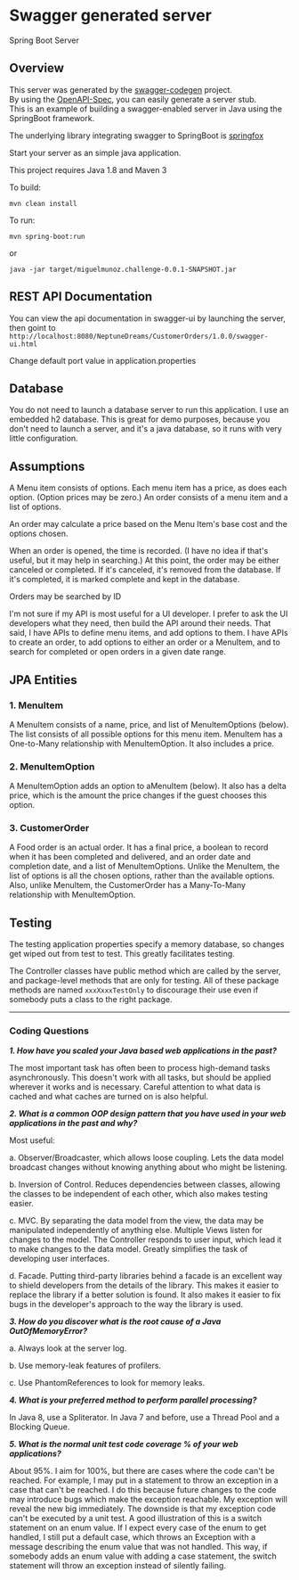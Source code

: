 # Swagger generated server

Spring Boot Server 


## Overview  
This server was generated by the [swagger-codegen](https://github.com/swagger-api/swagger-codegen) project.  
By using the [OpenAPI-Spec](https://github.com/swagger-api/swagger-core), you can easily generate a server stub.  
This is an example of building a swagger-enabled server in Java using the SpringBoot framework.  

The underlying library integrating swagger to SpringBoot is [springfox](https://github.com/springfox/springfox)  

Start your server as an simple java application.

This project requires Java 1.8 and Maven 3

To build:
 
`mvn clean install`

To run: 

`mvn spring-boot:run`

or

`java -jar target/miguelmunoz.challenge-0.0.1-SNAPSHOT.jar`

## REST API Documentation

You can view the api documentation in swagger-ui by launching the server, then goint to 
`http://localhost:8080/NeptuneDreams/CustomerOrders/1.0.0/swagger-ui.html`

Change default port value in application.properties

## Database
You do not need to launch a database server to run this application. I use an embedded h2 database. This is great for demo purposes, because you don't need to launch a server, and it's a java database, so it runs with very little configuration.

## Assumptions

A Menu item consists of options. Each menu item has a price, as does each option. (Option prices may be zero.) An order consists of a menu item and a list of options.

An order may calculate a price based on the Menu Item's base cost and the options chosen. 

When an order is opened, the time is recorded. (I have no idea if that's useful, but it may help in searching.) At this point, the order may be either canceled or completed. If it's canceled, it's removed from the database. If it's completed, it is marked complete and kept in the database.

Orders may be searched by ID 

I'm not sure if my API is most useful for a UI developer. I prefer to ask the UI developers what they need, then build the API around their needs. That said, I have APIs to define menu items, and add options to them. I have APIs to create an order, to add options to either an order or a MenuItem, and to search for completed or open orders in a given date range.

## JPA Entities

### 1. MenuItem
A MenuItem consists of a name, price, and list of MenuItemOptions (below). The list consists of all possible options for this menu item. MenuItem has a One-to-Many relationship with MenuItemOption. It also includes a price.

### 2. MenuItemOption
A MenuItemOption adds an option to aMenuItem (below). It also has a delta price, which is the amount the price changes if the guest chooses this option.

### 3. CustomerOrder
A Food order is an actual order. It has a final price, a boolean to record when it has been completed and delivered, and an order date and completion date, and a list of MenuItemOptions. Unlike the MenuItem, the list of options is all the chosen options, rather than the available options. Also, unlike MenuItem, the CustomerOrder has a Many-To-Many relationship with MenuItemOption.

## Testing
The testing application properties specify a memory database, so changes get wiped out from test to test. This greatly facilitates testing.

The Controller classes have public method which are called by the server, and package-level methods that are only for testing. All of these package methods are named `xxxXxxxTestOnly` to discourage their use even if somebody puts a class to the right package. 

-----

### Coding Questions

**_1. How have you scaled your Java based web applications in the past?_**

The most important task has often been to process high-demand tasks asynchronously. This doesn't work with all tasks, but should be applied wherever it works and is necessary. Careful attention to what data is cached and what caches are turned on is also helpful. 
 
**_2. What is a common OOP design pattern that you have used in your web applications in the past and why?_**

Most useful:

a. Observer/Broadcaster, which allows loose coupling. Lets the data model broadcast changes without knowing anything about who might be listening.

b. Inversion of Control. Reduces dependencies between classes, allowing the classes to be independent of each other, which also makes testing easier.

c. MVC. By separating the data model from the view, the data may be manipulated independently of anything else. Multiple Views listen for changes to the model. The Controller responds to user input, which lead it to make changes to the data model. Greatly simplifies the task of developing user interfaces.

d. Facade. Putting third-party libraries behind a facade is an excellent way to shield developers from the details of the library. This makes it easier to replace the library if a better solution is found. It also makes it easier to fix bugs in the developer's approach to the way the library is used.
 
**_3. How do you discover what is the root cause of a Java OutOfMemoryError?_**

a. Always look at the server log.

b. Use memory-leak features of profilers.

c. Use PhantomReferences to look for memory leaks.
 
**_4. What is your preferred method to perform parallel processing?_**

In Java 8, use a Spliterator. 
In Java 7 and before, use a Thread Pool and a Blocking Queue.
 
**_5. What is the normal unit test code coverage % of your web applications?_**

About 95%. I aim for 100%, but there are cases where the code can't be reached. For example, I may put in a statement to throw an exception in a case that can't be reached. I do this because future changes to the code may introduce bugs which make the exception reachable. My exception will reveal the new big immediately. The downside is that my exception code can't be executed by a unit test. A good illustration of this is a switch statement on an enum value. If I expect every case of the enum to get handled, I still put a default case, which throws an Exception with a message describing the enum value that was not handled. This way, if somebody adds an enum value with adding a case statement, the switch statement will throw an exception instead of silently failing.